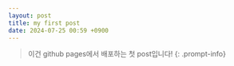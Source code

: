 ```yaml
---
layout: post
title: my first post
date: 2024-07-25 00:59 +0900
---
```


> 이건 github pages에서 배포하는 첫 post입니다!
{: .prompt-info}
